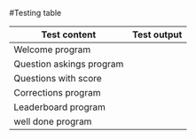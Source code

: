 #Testing table

Test content | Test output
------------ | ------------
Welcome program |
Question askings program |
Questions with score |
Corrections program |
Leaderboard program |
well done program |
